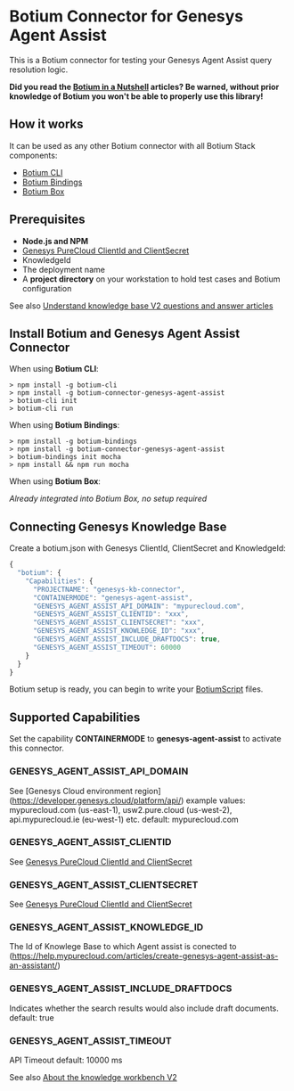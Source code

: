 # Botium Connector for Genesys Agent Assist

This is a Botium connector for testing your Genesys Agent Assist query resolution logic.

__Did you read the [Botium in a Nutshell](https://medium.com/@floriantreml/botium-in-a-nutshell-part-1-overview-f8d0ceaf8fb4) articles? Be warned, without prior knowledge of Botium you won't be able to properly use this library!__

## How it works

It can be used as any other Botium connector with all Botium Stack components:
* [Botium CLI](https://github.com/codeforequity-at/botium-cli/)
* [Botium Bindings](https://github.com/codeforequity-at/botium-bindings/)
* [Botium Box](https://www.botium.at)

## Prerequisites

* __Node.js and NPM__
* [Genesys PureCloud ClientId and ClientSecret](https://help.mypurecloud.com/articles/create-an-oauth-client/)
* KnowledgeId
* The deployment name
* A __project directory__ on your workstation to hold test cases and Botium configuration

See also [Understand knowledge base V2 questions and answer articles](https://help.mypurecloud.com/articles/understand-knowledge-base-v2-questions-and-answer-articles/)

## Install Botium and Genesys Agent Assist Connector

When using __Botium CLI__:

```
> npm install -g botium-cli
> npm install -g botium-connector-genesys-agent-assist
> botium-cli init
> botium-cli run
```

When using __Botium Bindings__:

```
> npm install -g botium-bindings
> npm install -g botium-connector-genesys-agent-assist
> botium-bindings init mocha
> npm install && npm run mocha
```

When using __Botium Box__:

_Already integrated into Botium Box, no setup required_

## Connecting Genesys Knowledge Base

Create a botium.json with Genesys ClientId, ClientSecret and KnowledgeId:

```javascript
{
  "botium": {
    "Capabilities": {
      "PROJECTNAME": "genesys-kb-connector",
      "CONTAINERMODE": "genesys-agent-assist",
      "GENESYS_AGENT_ASSIST_API_DOMAIN": "mypurecloud.com",
      "GENESYS_AGENT_ASSIST_CLIENTID": "xxx",
      "GENESYS_AGENT_ASSIST_CLIENTSECRET": "xxx",
      "GENESYS_AGENT_ASSIST_KNOWLEDGE_ID": "xxx",
      "GENESYS_AGENT_ASSIST_INCLUDE_DRAFTDOCS": true,
      "GENESYS_AGENT_ASSIST_TIMEOUT": 60000
    }
  }
}
```

Botium setup is ready, you can begin to write your [BotiumScript](https://github.com/codeforequity-at/botium-core/wiki/Botium-Scripting) files.

## Supported Capabilities

Set the capability __CONTAINERMODE__ to __genesys-agent-assist__ to activate this connector.

### GENESYS_AGENT_ASSIST_API_DOMAIN
See [Genesys Cloud environment region] (https://developer.genesys.cloud/platform/api/)
example values: mypurecloud.com (us-east-1), usw2.pure.cloud (us-west-2), api.mypurecloud.ie (eu-west-1) etc.
default: mypurecloud.com

### GENESYS_AGENT_ASSIST_CLIENTID
See [Genesys PureCloud ClientId and ClientSecret](https://help.mypurecloud.com/articles/create-an-oauth-client/)

### GENESYS_AGENT_ASSIST_CLIENTSECRET
See [Genesys PureCloud ClientId and ClientSecret](https://help.mypurecloud.com/articles/create-an-oauth-client/)

### GENESYS_AGENT_ASSIST_KNOWLEDGE_ID
The Id of Knowlege Base to which Agent assist is conected to (https://help.mypurecloud.com/articles/create-genesys-agent-assist-as-an-assistant/)

### GENESYS_AGENT_ASSIST_INCLUDE_DRAFTDOCS
Indicates whether the search results would also include draft documents.
default: true

### GENESYS_AGENT_ASSIST_TIMEOUT
API Timeout
default: 10000 ms

See also [About the knowledge workbench V2](https://help.mypurecloud.com/articles/about-the-knowledge-workbench-v2/)




